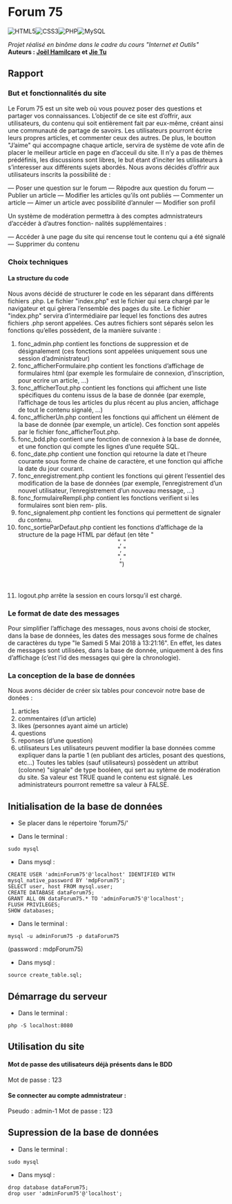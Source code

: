 # Forum 75  


<img alt="HTML5" src="https://img.shields.io/badge/html5-%23E34F26.svg?style=flat-square&logo=html5&logoColor=white"/><img alt="CSS3" src="https://img.shields.io/badge/css3-%231572B6.svg?style=flat-square&logo=css3&logoColor=white"/><img alt="PHP" src="https://img.shields.io/badge/php-%23777BB4.svg?style=flat-square&logo=php&logoColor=white"/><img alt="MySQL" src="https://img.shields.io/badge/mysql-%2300f.svg?&style=flat-square&logo=mysql&logoColor=white"/>   

*Projet réalisé en binôme dans le cadre du cours "Internet et Outils"*   
**Auteurs : [Joël Hamilcaro](https://github.com/Joel-Hamilcaro/) et [Jie Tu](https://github.com/jie-tu)**   


## Rapport

### But et fonctionnalités du site
Le Forum 75 est un site web où vous pouvez poser des questions et partager vos connaissances.
L’objectif de ce site est d’offrir, aux utilisateurs, du contenu qui soit entièrement fait par eux-même, créant ainsi une communauté de partage de savoirs. Les utilisateurs pourront écrire leurs propres articles, et commenter ceux des autres. De plus, le boutton "J’aime" qui accompagne chaque article, servira de système de vote afin de placer le meilleur article en page en d’acceuil du site. Il n’y a pas de thèmes prédéfinis, les discussions sont libres, le but étant d’inciter les utilisateurs à s’interesser aux différents sujets abordés. Nous avons décidés d’offrir aux utilisateurs inscrits la possibilité de :  

— Poser une question sur le forum
— Répodre aux question du forum
— Publier un article
— Modifier les articles qu’ils ont publiés
— Commenter un article
— Aimer un article avec possibilité d’annuler
— Modifier son profil  

Un système de modération permettra à des comptes admnistrateurs d’accéder à d’autres fonction-
nalités supplémentaires :  

— Accéder à une page du site qui rencense tout le contenu qui a été signalé
— Supprimer du contenu  

### Choix techniques

#### La structure du code  

Nous avons décidé de structurer le code en les séparant dans différents fichiers .php. Le fichier
"index.php" est le fichier qui sera chargé par le navigateur et qui gèrera l’ensemble des pages du
site. Le fichier "index.php" servira d’intermédiaire par lequel les fonctions des autres fichiers .php
seront appelées. Ces autres fichiers sont séparés selon les fonctions qu’elles possèdent, de la manière
suivante :  

1. fonc_admin.php contient les fonctions de suppression et de désignalement (ces fonctions sont
appelées uniquement sous une session d’administrateur)
2. fonc_afficherFormulaire.php contient les fonctions d’affichage de formulaires html (par
exemple les formulaire de connexion, d’inscription, pour ecrire un article, ...)
3. fonc_afficherTout.php contient les fonctions qui affichent une liste spécifiques du contenu
issus de la base de donnée (par exemple, l’affichage de tous les articles du plus récent au plus
ancien, affichage de tout le contenu signalé, ...)
4. fonc_afficherUn.php contient les fonctions qui affichent un élément de la base de donnée
(par exemple, un article). Ces fonction sont appelés par le fichier fonc_afficherTout.php.
5. fonc_bdd.php contient une fonction de connexion à la base de donnée, et une fonction qui
compte les lignes d’une requête SQL.
6. fonc_date.php contient une fonction qui retourne la date et l’heure courante sous forme de
chaine de caractère, et une fonction qui affiche la date du jour courant.
7. fonc_enregistrement.php contient les fonctions qui gèrent l’essentiel des modification de
la base de données (par exemple, l’enregistrement d’un nouvel utilisateur, l’enregistrement
d’un nouveau message, ...)
8. fonc_formulaireRempli.php contient les fonctions verifient si les formulaires sont bien rem-
plis.
9. fonc_signalement.php contient les fonctions qui permettent de signaler du contenu.
10. fonc_sortieParDefaut.php contient les fonctions d’affichage de la structure de la page
HTML par défaut (en tête "<header>", "<nav>", "<section>", "<aside>")
11. logout.php arrête la session en cours lorsqu’il est chargé.

### Le format de date des messages

Pour simplifier l’affichage des messages, nous avons choisi de stocker, dans la base de données,
les dates des messages sous forme de chaînes de caractères du type "le Samedi 5 Mai 2018 à
13:21:16". En effet, les dates de messages sont utilisées, dans la base de donnée, uniquement à
des fins d’affichage (c’est l’id des messages qui gère la chronologie).

### La conception de la base de données

Nous avons décider de créer six tables pour concevoir notre base de donées :  

1. articles
2. commentaires (d’un article)
3. likes (personnes ayant aimé un article)
4. questions
5. reponses (d’une question)
6. utilisateurs
Les utilisateurs peuvent modifier la base données comme expliquer dans la partie 1 (en publiant
des articles, posant des questions, etc...)
Toutes les tables (sauf utilisateurs) possèdent un attribut (colonne) "signale" de type booléen,
qui sert au sytème de modération du site. Sa valeur est TRUE quand le contenu est signalé. Les
administrateurs pourront remettre sa valeur à FALSE.

## Initialisation de la base de données

- Se placer dans le répertoire 'forum75/'

- Dans le terminal :

```
sudo mysql
```

- Dans mysql :

```
CREATE USER 'adminForum75'@'localhost' IDENTIFIED WITH mysql_native_password BY 'mdpForum75';
SELECT user, host FROM mysql.user;
CREATE DATABASE dataForum75;
GRANT ALL ON dataForum75.* TO 'adminForum75'@'localhost';
FLUSH PRIVILEGES;
SHOW databases;
```

- Dans le terminal :

```
mysql -u adminForum75 -p dataForum75
```
(password : mdpForum75)

- Dans mysql :

```
source create_table.sql;
```

## Démarrage du serveur

- Dans le terminal :

```
php -S localhost:8080
```

## Utilisation du site

#### Mot de passe des utilisateurs déjà présents dans le BDD

Mot de passe : 123

#### Se connecter au compte admnistrateur :

Pseudo : admin-1
Mot de passe : 123

## Supression de la base de données

- Dans le terminal :

```
sudo mysql
```

- Dans mysql :

```
drop database dataForum75;
drop user 'adminForum75'@'localhost';
```
